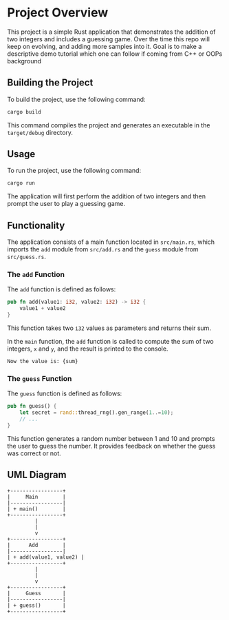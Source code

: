 # Project Overview

This project is a simple Rust application that demonstrates the addition of two integers and includes a guessing game.
Over the time this repo will keep on evolving, and adding more samples into it.
Goal is to make a descriptive demo tutorial which one can follow if coming from C++ or OOPs background

## Building the Project

To build the project, use the following command:

```bash
cargo build
```

This command compiles the project and generates an executable in the `target/debug` directory.

## Usage

To run the project, use the following command:

```bash
cargo run
```

The application will first perform the addition of two integers and then prompt the user to play a guessing game.

## Functionality

The application consists of a main function located in `src/main.rs`, which imports the `add` module from `src/add.rs` and the `guess` module from `src/guess.rs`. 

### The `add` Function

The `add` function is defined as follows:

```rust
pub fn add(value1: i32, value2: i32) -> i32 {
    value1 + value2
}
```

This function takes two `i32` values as parameters and returns their sum.

In the `main` function, the `add` function is called to compute the sum of two integers, `x` and `y`, and the result is printed to the console.

```
Now the value is: {sum}
```

### The `guess` Function

The `guess` function is defined as follows:

```rust
pub fn guess() {
    let secret = rand::thread_rng().gen_range(1..=10);
    // ...
}
```

This function generates a random number between 1 and 10 and prompts the user to guess the number. It provides feedback on whether the guess was correct or not.

## UML Diagram

```plaintext
+-----------------+
|     Main        |
|-----------------|
| + main()        |
+-----------------+
         |
         |
         v
+-----------------+
|      Add        |
|-----------------|
| + add(value1, value2) |
+-----------------+
         |
         |
         v
+-----------------+
|     Guess       |
|-----------------|
| + guess()       |
+-----------------+
